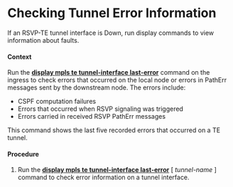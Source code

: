 Checking Tunnel Error Information
=================================

If an RSVP-TE tunnel interface is Down, run display commands to view information about faults.

#### Context

Run the [**display mpls te tunnel-interface last-error**](cmdqueryname=display+mpls+te+tunnel-interface+last-error) command on the ingress to check errors that occurred on the local node or errors in PathErr messages sent by the downstream node. The errors include:

* CSPF computation failures
* Errors that occurred when RSVP signaling was triggered
* Errors carried in received RSVP PathErr messages

This command shows the last five recorded errors that occurred on a TE tunnel.

#### Procedure

1. Run the [**display mpls te tunnel-interface last-error**](cmdqueryname=display+mpls+te+tunnel-interface+last-error) [ *tunnel-name* ] command to check error information on a tunnel interface.